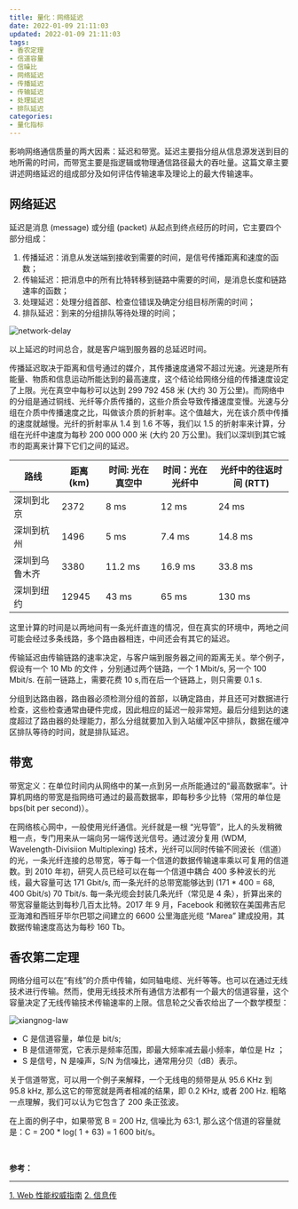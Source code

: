 ```yaml
---
title: 量化：网络延迟
date: 2022-01-09 21:11:03
updated: 2022-01-09 21:11:03
tags:
- 香农定理
- 信道容量
- 信噪比
- 网络延迟
- 传播延迟
- 传输延迟
- 处理延迟
- 排队延迟
categories:
- 量化指标
---
```


影响网络通信质量的两大因素：延迟和带宽。延迟主要指分组从信息源发送到目的地所需的时间，而带宽主要是指逻辑或物理通信路径最大的吞吐量。这篇文章主要讲述网络延迟的组成部分及如何评估传输速率及理论上的最大传输速率。

<!-- more -->

## 网络延迟
延迟是消息 (message) 或分组 (packet) 从起点到终点经历的时间，它主要四个部分组成：
1. 传播延迟：消息从发送端到接收到需要的时间，是信号传播距离和速度的函数；
2. 传输延迟：把消息中的所有比特转移到链路中需要的时间，是消息长度和链路速率的函数；
3. 处理延迟：处理分组首部、检查位错误及确定分组目标所需的时间；
4. 排队延迟：到来的分组排队等待处理的时间；

![network-delay](/images/measuement/network-delay.jpg "network-delay")

以上延迟的时间总合，就是客户端到服务器的总延迟时间。

传播延迟取决于距离和信号通过的媒介，其传播速度通常不超过光速。光速是所有能量、物质和信息运动所能达到的最高速度，这个结论给网络分组的传播速度设定了上限。光在真空中每秒可以达到 299 792 458 米 (大约 30 万公里)。而网络中的分组是通过铜线、光纤等介质传播的，这些介质会导致传播速度变慢。光速与分组在介质中传播速度之比，叫做该介质的折射率。这个值越大，光在该介质中传播的速度就越慢。光纤的折射率从 1.4 到 1.6 不等，我们以 1.5 的折射率来计算，分组在光纤中速度为每秒 200 000 000 米 (大约 20 万公里)。我们以深圳到其它城市的距离来计算下它们之间的延迟。

|  路线   | 距离 (km)  | 时间: 光在真空中 | 时间：光在光纤中 | 光纤中的往返时间 (RTT) |
|  ----  | ----  | ----  | ----  | ----  |
| 深圳到北京  | 2372  | 8 ms | 12 ms | 24 ms |
| 深圳到杭州  | 1496 | 5 ms | 7.4 ms | 14.8 ms |
| 深圳到乌鲁木齐  | 3380 | 11.2 ms | 16.9 ms | 33.8 ms |
| 深圳到纽约  | 12945 | 43 ms | 65 ms | 130 ms |

这里计算的时间是以两地间有一条光纤直连的情况，但在真实的环境中，两地之间可能会经过多条线路，多个路由器相连，中间还会有其它的延迟。

传输延迟由传输链路的速率决定，与客户端到服务器之间的距离无关。举个例子，假设有一个 10 Mb 的文件 ，分别通过两个链路，一个 1 Mbit/s, 另一个 100 Mbit/s. 在前一链路上，需要花费 10 s,而在后一个链路上，则只需要 0.1 s.

分组到达路由器，路由器必须检测分组的首部，以确定路由，并且还可对数据进行检查，这些检查通常由硬件完成，因此相应的延迟一般非常短。最后分组到达的速度超过了路由器的处理能力，那么分组就要加入到入站缓冲区中排队，数据在缓冲区排队等待的时间，就是排队延迟。

## 带宽
带宽定义：在单位时间内从网络中的某一点到另一点所能通过的“最高数据率”。计算机网络的带宽是指网络可通过的最高数据率，即每秒多少比特（常用的单位是bps(bit per second)）。

在网络核心网中，一般使用光纤通信。光纤就是一根 “光导管”，比人的头发稍微粗一点，专门用来从一端向另一端传送光信号。通过波分复用 (WDM, Wavelength-Divisiion Multiplexing) 技术，光纤可以同时传输不同波长（信道）的光，一条光纤连接的总带宽，等于每一个信道的数据传输速率乘以可复用的信道数。到 2010 年初，研究人员已经可以在每一个信道中耦合 400 多种波长的光线，最大容量可达 171 Gbit/s, 而一条光纤的总带宽能够达到 (171 * 400 = 68, 400 Gbit/s) 70 Tbit/s. 每一条光缆会封装几条光纤（常见是 4 条），折算出来的带宽容量能达到每秒几百太比特。2017 年 9 月，Facebook 和微软在美国弗吉尼亚海滩和西班牙毕尔巴鄂之间建立的 6600 公里海底光缆 “Marea” 建成投用，其数据传输速度高达为每秒 160 Tb。

## 香农第二定理
网络分组可以在“有线”的介质中传输，如同轴电缆、光纤等等。也可以在通过无线技术进行传输。然而，使用无线技术所有通信方法都有一个最大的信道容量，这个容量决定了无线传输技术传输速率的上限。信息轮之父香农给出了一个数学模型：

![xiangnog-law](/images/measuement/xiangnog-law.svg "xiangnog-law")

- C 是信道容量，单位是 bit/s;
- B 是信道带宽，它表示是频率范围，即最大频率减去最小频率，单位是 Hz ；
- S 是信号，N 是噪声，S/N 为信噪比，通常用分贝（dB）表示。

关于信道带宽，可以用一个例子来解释，一个无线电的频带是从 95.6 KHz 到 95.8 kHz, 那么这它的带宽就是两者相减的结果，即 0.2 KHz, 或者 200 Hz. 粗略一点理解，我们可以认为它包含了 200 条正弦波。

在上面的例子中，如果带宽 B = 200 Hz, 信噪比为 63:1, 那么这个信道的容量就是：C = 200 * log( 1 + 63) = 1 600 bit/s。

</br>

**参考：**

----
[1]:https://m.douban.com/book/subject/25856314/
[2]:https://m.douban.com/book/subject/35223179/


[1. Web 性能权威指南][1]
[2. 信息传][2]